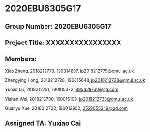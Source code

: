 # 2020EBU6305G17

## Group Number: 2020EBU6305G17

## Project Title: XXXXXXXXXXXXXXXX

## Members:

Xiao Zheng, 2018212779, 190014607, jp2018212779@qmul.ac.uk

Zhengying Hong, 2018212728, 190015648, jp2018212728@qmul.ac.uk

Yuhao Lu, 2018212751, 190015372, 895426760@qq.com

Yishan Wei, 2018212730, 190015109, jp2018212730@qmul.ac.uk

Guanyu Xue, 2018212722, 190012902, 2529055249@qq.com

## Assigned TA: Yuxiao Cai
